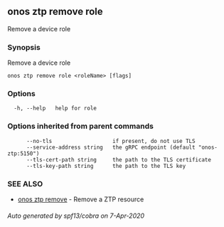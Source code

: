 ## onos ztp remove role

Remove a device role

### Synopsis

Remove a device role

```
onos ztp remove role <roleName> [flags]
```

### Options

```
  -h, --help   help for role
```

### Options inherited from parent commands

```
      --no-tls                   if present, do not use TLS
      --service-address string   the gRPC endpoint (default "onos-ztp:5150")
      --tls-cert-path string     the path to the TLS certificate
      --tls-key-path string      the path to the TLS key
```

### SEE ALSO

* [onos ztp remove](onos_ztp_remove.md)	 - Remove a ZTP resource

###### Auto generated by spf13/cobra on 7-Apr-2020
